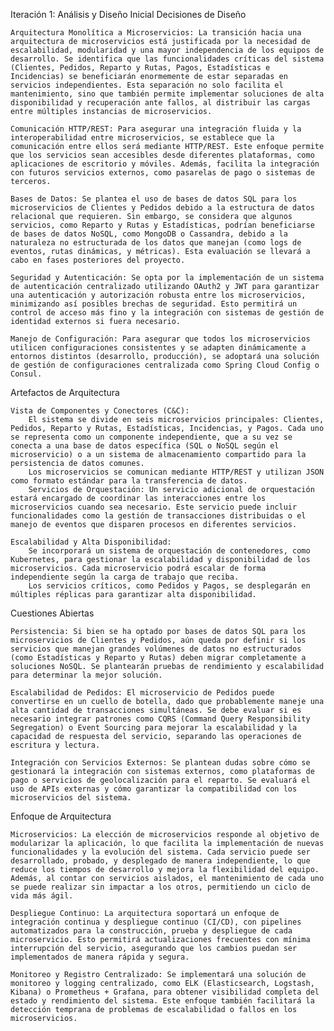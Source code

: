 Iteración 1: Análisis y Diseño Inicial
Decisiones de Diseño

    Arquitectura Monolítica a Microservicios: La transición hacia una arquitectura de microservicios está justificada por la necesidad de escalabilidad, modularidad y una mayor independencia de los equipos de desarrollo. Se identifica que las funcionalidades críticas del sistema (Clientes, Pedidos, Reparto y Rutas, Pagos, Estadísticas e Incidencias) se beneficiarán enormemente de estar separadas en servicios independientes. Esta separación no solo facilita el mantenimiento, sino que también permite implementar soluciones de alta disponibilidad y recuperación ante fallos, al distribuir las cargas entre múltiples instancias de microservicios.

    Comunicación HTTP/REST: Para asegurar una integración fluida y la interoperabilidad entre microservicios, se establece que la comunicación entre ellos será mediante HTTP/REST. Este enfoque permite que los servicios sean accesibles desde diferentes plataformas, como aplicaciones de escritorio y móviles. Además, facilita la integración con futuros servicios externos, como pasarelas de pago o sistemas de terceros.

    Bases de Datos: Se plantea el uso de bases de datos SQL para los microservicios de Clientes y Pedidos debido a la estructura de datos relacional que requieren. Sin embargo, se considera que algunos servicios, como Reparto y Rutas y Estadísticas, podrían beneficiarse de bases de datos NoSQL, como MongoDB o Cassandra, debido a la naturaleza no estructurada de los datos que manejan (como logs de eventos, rutas dinámicas, y métricas). Esta evaluación se llevará a cabo en fases posteriores del proyecto.

    Seguridad y Autenticación: Se opta por la implementación de un sistema de autenticación centralizado utilizando OAuth2 y JWT para garantizar una autenticación y autorización robusta entre los microservicios, minimizando así posibles brechas de seguridad. Esto permitirá un control de acceso más fino y la integración con sistemas de gestión de identidad externos si fuera necesario.

    Manejo de Configuración: Para asegurar que todos los microservicios utilicen configuraciones consistentes y se adapten dinámicamente a entornos distintos (desarrollo, producción), se adoptará una solución de gestión de configuraciones centralizada como Spring Cloud Config o Consul.

Artefactos de Arquitectura

    Vista de Componentes y Conectores (C&C):
        El sistema se divide en seis microservicios principales: Clientes, Pedidos, Reparto y Rutas, Estadísticas, Incidencias, y Pagos. Cada uno se representa como un componente independiente, que a su vez se conecta a una base de datos específica (SQL o NoSQL según el microservicio) o a un sistema de almacenamiento compartido para la persistencia de datos comunes.
        Los microservicios se comunican mediante HTTP/REST y utilizan JSON como formato estándar para la transferencia de datos.
        Servicios de Orquestación: Un servicio adicional de orquestación estará encargado de coordinar las interacciones entre los microservicios cuando sea necesario. Este servicio puede incluir funcionalidades como la gestión de transacciones distribuidas o el manejo de eventos que disparen procesos en diferentes servicios.

    Escalabilidad y Alta Disponibilidad:
        Se incorporará un sistema de orquestación de contenedores, como Kubernetes, para gestionar la escalabilidad y disponibilidad de los microservicios. Cada microservicio podrá escalar de forma independiente según la carga de trabajo que reciba.
        Los servicios críticos, como Pedidos y Pagos, se desplegarán en múltiples réplicas para garantizar alta disponibilidad.

Cuestiones Abiertas

    Persistencia: Si bien se ha optado por bases de datos SQL para los microservicios de Clientes y Pedidos, aún queda por definir si los servicios que manejan grandes volúmenes de datos no estructurados (como Estadísticas y Reparto y Rutas) deben migrar completamente a soluciones NoSQL. Se plantearán pruebas de rendimiento y escalabilidad para determinar la mejor solución.

    Escalabilidad de Pedidos: El microservicio de Pedidos puede convertirse en un cuello de botella, dado que probablemente maneje una alta cantidad de transacciones simultáneas. Se debe evaluar si es necesario integrar patrones como CQRS (Command Query Responsibility Segregation) o Event Sourcing para mejorar la escalabilidad y la capacidad de respuesta del servicio, separando las operaciones de escritura y lectura.

    Integración con Servicios Externos: Se plantean dudas sobre cómo se gestionará la integración con sistemas externos, como plataformas de pago o servicios de geolocalización para el reparto. Se evaluará el uso de APIs externas y cómo garantizar la compatibilidad con los microservicios del sistema.

Enfoque de Arquitectura

    Microservicios: La elección de microservicios responde al objetivo de modularizar la aplicación, lo que facilita la implementación de nuevas funcionalidades y la evolución del sistema. Cada servicio puede ser desarrollado, probado, y desplegado de manera independiente, lo que reduce los tiempos de desarrollo y mejora la flexibilidad del equipo. Además, al contar con servicios aislados, el mantenimiento de cada uno se puede realizar sin impactar a los otros, permitiendo un ciclo de vida más ágil.

    Despliegue Continuo: La arquitectura soportará un enfoque de integración continua y despliegue continuo (CI/CD), con pipelines automatizados para la construcción, prueba y despliegue de cada microservicio. Esto permitirá actualizaciones frecuentes con mínima interrupción del servicio, asegurando que los cambios puedan ser implementados de manera rápida y segura.

    Monitoreo y Registro Centralizado: Se implementará una solución de monitoreo y logging centralizado, como ELK (Elasticsearch, Logstash, Kibana) o Prometheus + Grafana, para obtener visibilidad completa del estado y rendimiento del sistema. Este enfoque también facilitará la detección temprana de problemas de escalabilidad o fallos en los microservicios.

